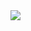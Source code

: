 <img src="![image](https://github.com/Cilacs/Lua/assets/142048846/87a7cc3c-7191-4bb7-bdd8-ac6b5946409d)"/>
